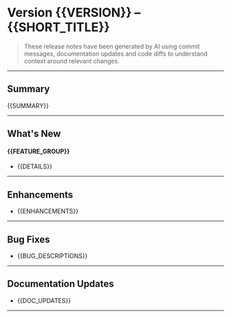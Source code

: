 # **Version {{VERSION}} – {{SHORT_TITLE}}**

> These release notes have been generated by AI using commit messages, documentation updates and code diffs to understand context around relevant changes.

---

## Summary

{{SUMMARY}}

---

## What's New

#### {{FEATURE_GROUP}}

- {{DETAILS}}

---

## Enhancements

- {{ENHANCEMENTS}}

---

## Bug Fixes

- {{BUG_DESCRIPTIONS}}

---

## Documentation Updates

- {{DOC_UPDATES}}

---
